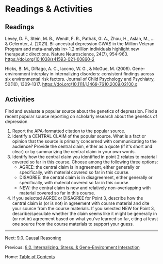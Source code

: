 # Readings & Activities

## Readings

Levey, D. F., Stein, M. B., Wendt, F. R., Pathak, G. A., Zhou, H., Aslan, M., ... & Gelernter, J. (2021). Bi-ancestral depression GWAS in the Million Veteran Program and meta-analysis in> 1.2 million individuals highlight new therapeutic directions. Nature Neuroscience, 24(7), 954-963. https://doi.org/10.1038/s41593-021-00860-2

Hicks, B. M., DiRago, A. C., Iacono, W. G., & McGue, M. (2009). Gene–environment interplay in internalizing disorders: consistent findings across six environmental risk factors. Journal of Child Psychology and Psychiatry, 50(10), 1309-1317. https://doi.org/10.1111/j.1469-7610.2009.02100.x

## Activities

Find and evaluate a popular source about the genetics of depression. Find a recent popular source reporting on scholarly research about the genetics of depression. 
1. Report the APA-formatted citation to the popular source.
2. Identify a CENTRAL CLAIM of the popular source. What is a fact or opinion that the source is primary concerned with communicating to the audience? Provide the central claim, either as a quote (if it's short and clear) or by summarizing the central claim in your own words.
3. Identify how the central claim you identified in point 2 relates to material covered so far in this course. Choose among the following three options:
	- AGREE: the central claim is in agreement, either generally or specifically, with material covered so far in this course.
	- DISAGREE: the central claim is in disagreement, either generally or specifically, with material covered so far in this course.
	- NEW: the central claim is new and relatively non-overlapping with material covered so far in this course.
4. If you selected AGREE or DISAGREE for Point 3, describe how the central claim is (or is not) in agreement with course material and cite your source from the course materials. If you selected NEW for Point 3, describe/speculate whether the claim seems like it might be generally in (or not in) agreement based on what you've learned so far, citing at least one source from the course materials to support your guess.

--------

Next: [9.0. Causal Reasoning](../ch09/9.0_causal_reasoning.md)

Previous: [8.0. Internalizing, Stress, & Gene-Environment Interaction](8.0_internalizing.md)

Home: [Table of Contents](../index.md)

